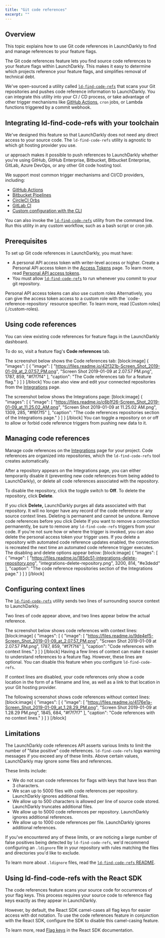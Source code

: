```yaml
---
title: "Git code references"
excerpt: ""
---
```

## Overview
This topic explains how to use Git code references in LaunchDarkly to find and manage references to your feature flags.

The Git code references feature lets you find source code references to your feature flags within LaunchDarkly. This makes it easy to determine which projects reference your feature flags, and simplifies removal of technical debt.

We've open-sourced a utility called [`ld-find-code-refs`](https://github.com/launchdarkly/ld-find-code-refs/) that scans your Git repositories and pushes code reference information to LaunchDarkly. You can integrate this utility into your CI / CD process, or take advantage of other trigger mechanisms like [GitHub Actions](./github-actions),  `cron` jobs, or Lambda functions triggered by a commit webhook.
## Integrating ld-find-code-refs with your toolchain
We've designed this feature so that LaunchDarkly does not need any direct access to your source code. The `ld-find-code-refs` utility is agnostic to which git hosting provider you use. 

ur approach makes it possible to push references to LaunchDarkly whether you're using GitHub, GitHub Enterprise, Bitbucket, Bitbucket Enterprise, GitLab, Azure DevOps, or any other Git code hosting tool. 

We support most common trigger mechanisms and CI/CD providers, including:
* [GitHub Actions](./github-actions) 
* [Bitbucket Pipelines](./bitbucket-pipelines) 
* [CircleCI Orbs](./circleci-orbs) 
* [GitLab CI](./gitlab-ci) 
* [Custom configuration with the CLI](./custom-configuration-via-cli) 

You can also invoke the [`ld-find-code-refs`](https://github.com/launchdarkly/ld-find-code-refs/) utility from the command line. Run this utility in any custom workflow, such as a bash script or cron job.
## Prerequisites
To set up Git code references in LaunchDarkly, you must have:

* A personal API access token with writer-level access or higher. Create a Personal API access token in the [Access Tokens](https://app.launchdarkly.com/settings/tokens) page. To learn more, read [Personal API access tokens](./api-access-tokens).
* You must allow [`ld-find-code-refs`](https://github.com/launchdarkly/ld-find-code-refs/) to run whenever you commit to your git repository. 
<Callout intent="info">
  <CalloutTitle>Personal API access tokens can also use custom roles</CalloutTitle>
   <CalloutDescription>Alternatively, you can give the access token access to a custom role with the `code-reference-repository` resource specifier. 
To learn more, read [Custom roles](./custom-roles).</CalloutDescription>
</Callout>

## Using code references
You can view existing code references for feature flags in the LaunchDarkly dashboard.

To do so, visit a feature flag's **Code references** tab.

The screenshot below shows the Code references tab:
[block:image]
{
  "images": [
    {
      "image": [
        "https://files.readme.io/42f321b-Screen_Shot_2019-01-09_at_2.07.57_PM.png",
        "Screen Shot 2019-01-09 at 2.07.57 PM.png",
        1787,
        859,
        "#f7f7f4"
      ],
      "caption": "The Code references tab for a feature flag."
    }
  ]
}
[/block]
You can also view and edit your connected repositories from the [Integrations](https://app.launchdarkly.com/integrations) page.

The screenshot below shows the Integrations page: 
[block:image]
{
  "images": [
    {
      "image": [
        "https://files.readme.io/c6b1f26-Screen_Shot_2019-01-09_at_11.25.02_AM.png",
        "Screen Shot 2019-01-09 at 11.25.02 AM.png",
        1309,
        285,
        "#f6f7f5"
      ],
      "caption": "The code references repositories section of the Integrations page."
    }
  ]
}
[/block]
You can toggle a repository on or off to allow or forbid code reference triggers from pushing new data to it.
## Managing code references
Manage code references on the [Integrations](https://app.launchdarkly.com/integrations) page for your project. Code references are organized into repositories, which the `ld-find-code-refs` tool creates automatically. 

After a repository appears on the Integrations page, you can either temporarily disable it (preventing new code references from being added to LaunchDarkly), or delete all code references associated with the repository.

To disable the repository, click the toggle switch to **Off**.
To delete the repository, click **Delete**.

If you click **Delete,** LaunchDarkly purges all data associated with that repository. It will no longer have any record of the code reference or any source context lines. Deleting is permanent and cannot be undone.
<Callout intent="alert">
<CalloutTitle>Remove code references before you click Delete</CalloutTitle>
   <CalloutDescription>If you want to remove a connection permanently, be sure to remove any `ld-find-code-refs` triggers from your code. If you're not sure how or where the trigger is invoked, you can also delete the personal access token your trigger uses.
If you delete a repository with automated code reference updates enabled, the connection is recreated the next time an automated code reference trigger executes.</CalloutDescription>
</Callout>
The disabling and delete options appear below:
[block:image]
{
  "images": [
    {
      "image": [
        "https://files.readme.io/185dc51-integrations-delete-repository.png",
        "integrations-delete-repository.png",
        3200,
        814,
        "#e3dedd"
      ],
      "caption": "The code reference repositories section of the Integrations page."
    }
  ]
}
[/block]

## Configuring context lines
The [`ld-find-code-refs`](https://github.com/launchdarkly/ld-find-code-refs/) utility sends two lines of surrounding source context to LaunchDarkly. 

Two lines of code appear above, and two lines appear below the actual reference.

The screenshot below shows code references with context lines:
[block:image]
{
  "images": [
    {
      "image": [
        "https://files.readme.io/9de4ef5-Screen_Shot_2019-01-09_at_2.07.57_PM.png",
        "Screen Shot 2019-01-09 at 2.07.57 PM.png",
        1787,
        859,
        "#f7f7f4"
      ],
      "caption": "Code references with context lines."
    }
  ]
}
[/block]
Having a few lines of context can make it easier to understand references to a feature flag. However, these lines are optional. You can disable this feature when you configure `ld-find-code-refs`. 

If context lines are disabled, your code references only show a code location in the form of a filename and line, as well as a link to that location in your Git hosting provider. 

The following screenshot shows code references without context lines:
[block:image]
{
  "images": [
    {
      "image": [
        "https://files.readme.io/4176e1a-Screen_Shot_2019-01-09_at_1.28.29_PM.png",
        "Screen Shot 2019-01-09 at 1.28.29 PM.png",
        1845,
        684,
        "#f7f7f7"
      ],
      "caption": "Code references with no context lines."
    }
  ]
}
[/block]

## Limitations
The LaunchDarkly code references API asserts various limits to limit the number of "false positive" code references. `ld-find-code-refs` logs warning messages if you exceed any of these limits. Above certain values, LaunchDarkly may ignore some files and references. 

These limits include:
- We do not scan code references for flags with keys that have less than 3 characters.
- We scan up to 5000 files with code references per repository. LaunchDarkly ignores additional files.
- We allow up to 500 characters is allowed per line of source code stored. LaunchDarkly truncates additional files.
- We allow up to 5000 code references per repository. LaunchDarkly ignores additional references.
- We allow up to 1000 code references per file. LaunchDarkly ignores additional references.

If you've encountered any of these limits, or are noticing a large number of false positives being detected by `ld-find-code-refs`, we'd recommend configuring an `.ldignore` file in your repository with rules matching the files and directories you'd like to exclude.

To learn more about `.ldignore` files, read the [`ld-find-code-refs` README](https://github.com/launchdarkly/ld-find-code-refs#ignoring-files-and-directories).
## Using ld-find-code-refs with the React SDK
The code references feature scans your source code for occurrences of your flag keys. This process requires your source code to reference flag keys exactly as they appear in LaunchDarkly.

However, by default, the React SDK camel-cases all flag keys for easier access with dot notation. To use the code references feature in conjunction with the React SDK, configure the SDK to disable this camel-casing feature. 

To learn more, read [Flag keys](./react-sdk-reference#flag-keys) in the React SDK documentation.